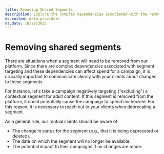 ```yaml
---
title: Removing Shared Segments
description: Explore the complex dependencies associated with the removal of a shared segment.
ms.custom: data-providers
ms.date: 10/28/2023
---
```


# Removing shared segments

There are situations when a segment will need to be removed from our platform. Since there are complex dependencies associated with segment targeting and these dependencies can affect spend for a campaign, it is crucially important to communicate clearly with your clients about changes to these segments.

For instance, let's take a campaign negatively targeting ("excluding") a contextual segment for adult content. If this segment is removed from the platform, it could potentially cause the campaign to spend unchecked. For this reason, it is necessary to reach out to your clients when deprecating a segment.

As a general rule, our mutual clients should be aware of:

- The change in status for the segment (e.g., that it is being deprecated or deleted).
- The date on which the segment will no longer be available.
- The potential impact to their campaigns if no changes are made.
